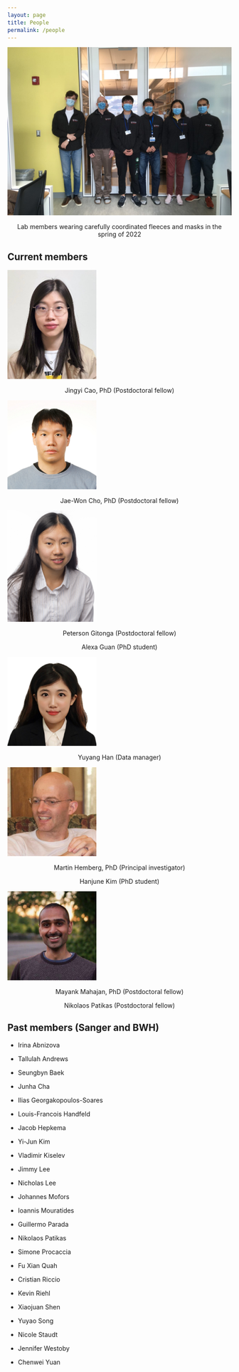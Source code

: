```yaml
---
layout: page
title: People
permalink: /people
---
```


<img src="assets/img/lab_fleeces_2022.jpeg" alt="Lab in fleeces" width="600"/>

<p style="text-align: center;">Lab members wearing carefully coordinated fleeces and masks in the spring of 2022</p>


## Current members

<img src="assets/img/Jingyi_Cao.jpeg" alt="Jingyi Cao" width="200"/>

<p style="text-align: center;">Jingyi Cao, PhD (Postdoctoral fellow)</p>

<img src="assets/img/jaewon.jpg" alt="Jae-Won Cho" width="200"/>

<p style="text-align: center;">Jae-Won Cho, PhD (Postdoctoral fellow)</p>

<img src="assets/img/alexa.jpeg" alt="Alexa Guan" width="200"/>

<p style="text-align: center;">Peterson Gitonga (Postdoctoral fellow)</p>

<p style="text-align: center;">Alexa Guan (PhD student)</p>

<img src="assets/img/yuyang.jpg" alt="Yuyang Han" width="200"/>

<p style="text-align: center;">Yuyang Han (Data manager)</p>

<img src="assets/img/mh.jpg" alt="Martin Hemberg" width="200"/>

<p style="text-align: center;">Martin Hemberg, PhD (Principal investigator)</p>

<p style="text-align: center;">Hanjune Kim (PhD student)</p>

<img src="assets/img/mayank.jpg" alt="Mayank Mahajan" width="200"/>

<p style="text-align: center;">Mayank Mahajan, PhD (Postdoctoral fellow)</p>

<p style="text-align: center;">Nikolaos Patikas (Postdoctoral fellow)</p>

## Past members (Sanger and BWH)

* Irina Abnizova

* Tallulah Andrews

* Seungbyn Baek

* Junha Cha

* Ilias Georgakopoulos-Soares

* Louis-Francois Handfeld

* Jacob Hepkema

* Yi-Jun Kim

* Vladimir Kiselev

* Jimmy Lee

* Nicholas Lee

* Johannes Mofors

* Ioannis Mouratides

* Guillermo Parada

* Nikolaos Patikas

* Simone Procaccia

* Fu Xian Quah

* Cristian Riccio

* Kevin Riehl

* Xiaojuan Shen

* Yuyao Song

* Nicole Staudt

* Jennifer Westoby

* Chenwei Yuan
